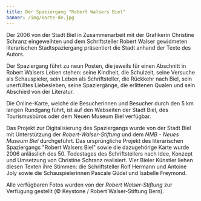 ```yaml
---
title: Der Spaziergang "Robert Walsers Biel"
banner: /img/karte-de.jpg
---
```


Der 2006 von der Stadt Biel in Zusammenarbeit mit der Grafikerin Christine Schranz eingeweihten und dem Schriftsteller Robert Walser gewidmeten literarischen Stadtspaziergang präsentiert die Stadt anhand der Texte des Autors.

Der Spaziergang führt zu neun Posten, die jeweils für einen Abschnitt in Robert Walsers Leben stehen: seine Kindheit, die Schulzeit, seine Versuche als Schauspieler, sein Leben als Schriftsteller, die Rückkehr nach Biel, sein unerfülltes Liebesleben, seine Spaziergänge, die erlittenen Qualen und sein Abschied von der Literatur. 

Die Online-Karte, welche die Besucherinnen und Besucher durch den 5 km langen Rundgang führt, ist auf den Webseiten der Stadt Biel, des Tourismusbüros oder dem Neuen Museum Biel verfügbar.

Das Projekt zur Digitalisierung des Spaziergangs wurde von der Stadt Biel mit Unterstützung der *Robert-Walser-Stiftung* und dem *NMB - Neues Museum Biel* durchgeführt. Das ursprüngliche Projekt des literarischen Spaziergangs "Robert Walsers Biel" sowie die dazugehörige Karte wurde 2006 anlässlich des 50. Todestages des Schriftstellers nach Idee, Konzept und Umsetzung von Christine Schranz realisiert.
Vier Bieler Künstler liehen diesen Texten ihre Stimmen: die Schriftsteller Rolf Hermann und Antoine Joly sowie die Schauspielerinnen Pascale Güdel und Isabelle Freymond.

Alle verfügbaren Fotos wurden von der *Robert Walser-Stiftung* zur Verfügung gestellt (© Keystone / Robert Walser-Stiftung Bern).

